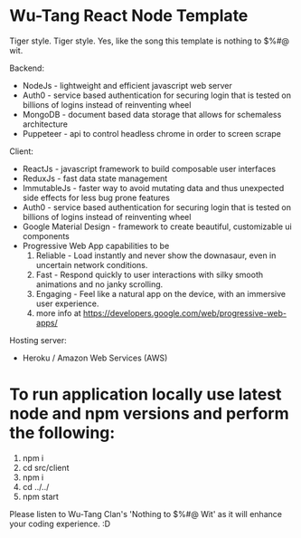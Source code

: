 # Wu-Tang React Node Template

Tiger style.  Tiger style.  Yes, like the song this template is nothing to $%#@ wit.

Backend:

- NodeJs - lightweight and efficient javascript web server
- Auth0 - service based authentication for securing login that is tested on billions of logins instead of reinventing wheel
- MongoDB - document based data storage that allows for schemaless architecture
- Puppeteer - api to control headless chrome in order to screen scrape

Client:

- ReactJs - javascript framework to build composable user interfaces
- ReduxJs - fast data state management
- ImmutableJs - faster way to avoid mutating data and thus unexpected side effects for less bug prone features
- Auth0 - service based authentication for securing login that is tested on billions of logins instead of reinventing wheel
- Google Material Design - framework to create beautiful, customizable ui components
- Progressive Web App capabilities to be
  1. Reliable - Load instantly and never show the downasaur, even in uncertain network conditions.
  2. Fast - Respond quickly to user interactions with silky smooth animations and no janky scrolling.
  3. Engaging - Feel like a natural app on the device, with an immersive user experience.
  4. more info at https://developers.google.com/web/progressive-web-apps/

Hosting server:

- Heroku / Amazon Web Services (AWS)

# To run application locally use latest node and npm versions and perform the following:

1. npm i
2. cd src/client
3. npm i
4. cd ../../
5. npm start

Please listen to Wu-Tang Clan's 'Nothing to $%#@ Wit' as it will enhance your coding experience. :D